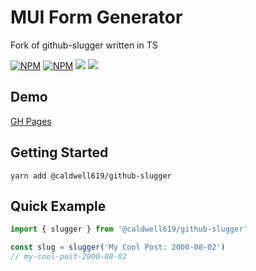 # MUI Form Generator

Fork of github-slugger written in TS

[![NPM](https://img.shields.io/npm/v/@caldwell619/github-slugger.svg)](https://www.npmjs.com/package/@caldwell619/github-slugger) [![NPM](https://img.shields.io/bundlephobia/min/@caldwell619/github-slugger)](https://www.npmjs.com/package/@caldwell619/github-slugger) [![](https://img.shields.io/github/last-commit/christopher-caldwell/github-slugger)]() [![](https://img.shields.io/npm/types/typescript)]()

## Demo

[GH Pages](https://christopher-caldwell.github.io/github-slugger/)

## Getting Started

```shell
yarn add @caldwell619/github-slugger
```

## Quick Example

```ts
import { slugger } from '@caldwell619/github-slugger'

const slug = slugger('My Cool Post: 2000-08-02')
// my-cool-post-2000-08-02
```

